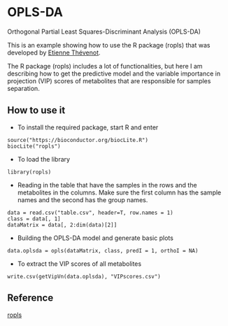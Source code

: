 # OPLS-DA
Orthogonal Partial Least Squares-Discriminant Analysis (OPLS-DA)

This is an example showing how to use the R package (ropls) that was developed by [Etienne Thévenot](http://sites.unica.it/metabolomicaclinica/events/scientific-school-2016/lecturers/thevenot-etienne/).

The R package (ropls) includes a lot of functionalities, but here I am describing how to get the predictive model and the variable  importance in  projection  (VIP) scores of metabolites that are responsible for samples separation.

## How to use it

* To install the required package, start R and enter
```
source("https://bioconductor.org/biocLite.R")
biocLite("ropls")
```
* To load the library
```
library(ropls)
```
* Reading in the table that have the samples in the rows and the metabolites in the columns. Make sure the first column has the sample names and the second has the group names.
```
data = read.csv("table.csv", header=T, row.names = 1)
class = data[, 1]
dataMatrix = data[, 2:dim(data)[2]]
```
* Building the OPLS-DA model and generate basic plots
```
data.oplsda = opls(dataMatrix, class, predI = 1, orthoI = NA)
```
* To extract the VIP scores of all metabolites
```
write.csv(getVipVn(data.oplsda), "VIPscores.csv")
```

## Reference
[ropls](https://bioconductor.org/packages/release/bioc/html/ropls.html)
